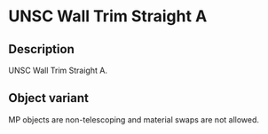 # UNSC Wall Trim Straight A

## Description

UNSC Wall Trim Straight A.

## Object variant

MP objects are non-telescoping and material swaps are not allowed.
